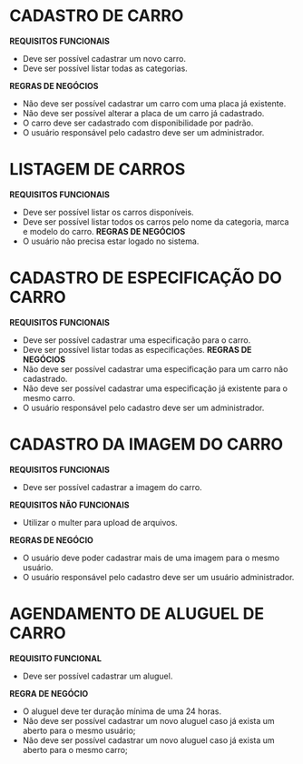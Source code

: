 # CADASTRO DE CARRO

**REQUISITOS FUNCIONAIS**
- Deve ser possível cadastrar um novo carro.
- Deve ser possível listar todas as categorias.

**REGRAS DE NEGÓCIOS**
- Não deve ser possível cadastrar um carro com uma placa já existente.
- Não deve ser possível alterar a placa de um carro já cadastrado.
- O carro deve ser cadastrado com disponibilidade por padrão.
- O usuário responsável pelo cadastro deve ser um administrador.

# LISTAGEM DE CARROS

**REQUISITOS FUNCIONAIS**
- Deve ser possível listar os carros disponíveis.
- Deve ser possível listar todos os carros pelo nome da categoria, marca e modelo do carro.
**REGRAS DE NEGÓCIOS**
- O usuário não precisa estar logado no sistema.

# CADASTRO DE ESPECIFICAÇÃO DO CARRO

**REQUISITOS FUNCIONAIS**
- Deve ser possível cadastrar uma especificação para o carro.
- Deve ser possível listar todas as especificações.
**REGRAS DE NEGÓCIOS**
- Não deve ser possível cadastrar uma especificação para um carro não cadastrado.
- Não deve ser possível cadastrar uma especificação já existente para o mesmo carro.
- O usuário responsável pelo cadastro deve ser um administrador.

# CADASTRO DA IMAGEM DO CARRO

**REQUISITOS FUNCIONAIS**
- Deve ser possível cadastrar a imagem do carro.

**REQUISITOS NÃO FUNCIONAIS**
- Utilizar o multer para upload de arquivos.

**REGRAS DE NEGÓCIO**
- O usuário deve poder cadastrar mais de uma imagem para o mesmo usuário.
- O usuário responsável pelo cadastro deve ser um usuário administrador.

# AGENDAMENTO DE ALUGUEL DE CARRO

**REQUISITO FUNCIONAL**
- Deve ser possível cadastrar um aluguel.

**REGRA DE NEGÓCIO**
- O aluguel deve ter duração mínima de uma 24 horas.
- Não deve ser possível cadastrar um novo aluguel caso já exista um aberto para o mesmo usuário;
- Não deve ser possível cadastrar um novo aluguel caso já exista um aberto para o mesmo carro;